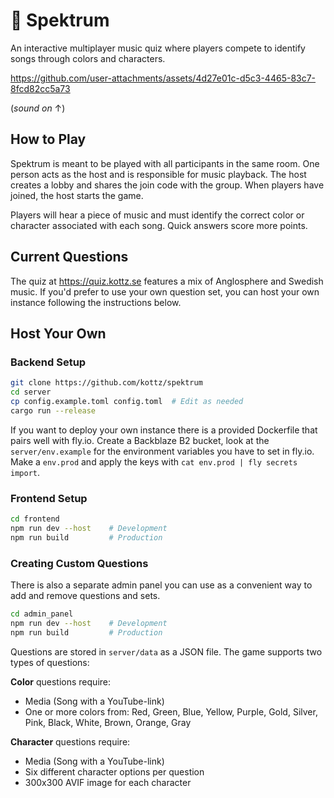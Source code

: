 # 🎵 Spektrum

An interactive multiplayer music quiz where players compete to identify songs through colors and characters.

https://github.com/user-attachments/assets/4d27e01c-d5c3-4465-83c7-8fcd82cc5a73

(*sound on* ↑)

## How to Play

Spektrum is meant to be played with all participants in the same room. One person acts as the host and is responsible for music playback. The host creates a lobby and shares the join code with the group. When players have joined, the host starts the game.

Players will hear a piece of music and must identify the correct color or character associated with each song. Quick answers score more points.

## Current Questions

The quiz at https://quiz.kottz.se features a mix of Anglosphere and Swedish music. If you'd prefer to use your own question set, you can host your own instance following the instructions below.

## Host Your Own

### Backend Setup
```bash
git clone https://github.com/kottz/spektrum
cd server
cp config.example.toml config.toml  # Edit as needed
cargo run --release
```

If you want to deploy your own instance there is a provided Dockerfile that pairs well with fly.io. Create a Backblaze B2 bucket, look at the `server/env.example` for the environment variables you have to set in fly.io. Make a `env.prod` and apply the keys with `cat env.prod | fly secrets import`.

### Frontend Setup
```bash
cd frontend
npm run dev --host    # Development
npm run build         # Production
```

### Creating Custom Questions

There is also a separate admin panel you can use as a convenient way to add and remove questions and sets.
```bash
cd admin_panel
npm run dev --host    # Development
npm run build         # Production
```
Questions are stored in `server/data` as a JSON file. The game supports two types of questions:

**Color** questions require:
- Media (Song with a YouTube-link)
- One or more colors from: Red, Green, Blue, Yellow, Purple, Gold, Silver, Pink, Black, White, Brown, Orange, Gray

**Character** questions require:
- Media (Song with a YouTube-link)
- Six different character options per question
- 300x300 AVIF image for each character
